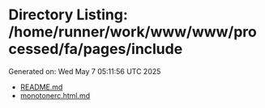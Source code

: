 # Directory Listing: /home/runner/work/www/www/processed/fa/pages/include
Generated on: Wed May  7 05:11:56 UTC 2025

- [README.md](README.md)
- [monotonerc.html.md](monotonerc.html.md)
